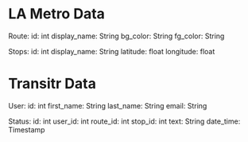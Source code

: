# LA Metro Data

Route:
  id: int
  display_name: String
  bg_color: String
  fg_color: String

Stops:
  id: int
  display_name: String
  latitude: float
  longitude: float

# Transitr Data

User:
  id: int
  first_name: String
  last_name: String
  email: String

Status:
  id: int
  user_id: int
  route_id: int
  stop_id: int
  text: String
  date_time: Timestamp
